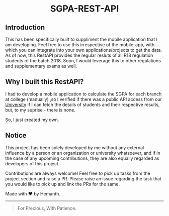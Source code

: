 <h1 align="center">SGPA-REST-API</h1>

## Introduction

This has been specifically built to suppliment the mobile application that I am
developing. Feel free to use this irrespective of the mobile-app, with which
you can integrate into your own applications/projects to get the data. As of
now, this RestAPI provides the regular resluts of all R18 regulation students of the
batch 2018. Soon, I would leverage this to other regulations and supplementary exams as well.

## Why I built this RestAPI?

I had to develop a mobile application to calculate the SGPA for each branch at
college (manually) ,so I verified if there was a public API access from our
[University](https://jntuh.ac.in) if I can fetch the details of students and
their respective results, but, to my suprise - there is none.

So, I just created my own.

## Notice

This project has been solely developed by me without any external influence by
a person or an organization or university whatsoever, and if in the case of any
upcoming contributions, they are also equally regarded as developers of this
project.

Contributions are always welcome! Feel free to pick up tasks from the project
section and raise a PR.
Please raise an issue regarding the task that you would like to pick up and
link the PRs for the same.

Made with ❤️ by Hemanth.

---

> For Precious, With Patience.
